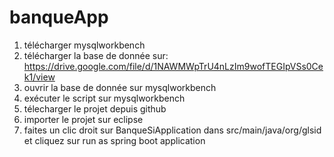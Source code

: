 # banqueApp
1) télécharger mysqlworkbench
2) télécharger la base de donnée sur: https://drive.google.com/file/d/1NAWMWpTrU4nLzIm9wofTEGIpVSs0Cek1/view
3) ouvrir la base de donnée sur mysqlworkbench
4) exécuter le script sur mysqlworkbench
5) télecharger le projet depuis github
6) importer le projet sur eclipse
7) faites un clic droit sur BanqueSiApplication dans src/main/java/org/glsid et cliquez sur run as spring boot application
